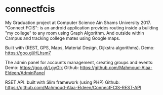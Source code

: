# connectfcis
My Graduation project at Computer Science Ain Shams University 2017.
"Connect FCIS": is an android application provides routing inside a building "my college" to any room using Graph Algorithm.
And outside within Campus and tracking college mates using Google maps. 

Built with (REST, GPS, Maps, Material Design, Dijkstra algorithms).
Demo: https://goo.gl/HLhsm7

The admin panel for accounts management, creating groups and events:
Demo: https://goo.gl/LgyGik
Github: https://github.com/Mahmoud-Alaa-Eldeen/AdminPanel

RSET API: built with Slim framework (using PHP)
Github: https://github.com/Mahmoud-Alaa-Eldeen/ConnectFCIS-REST-API


